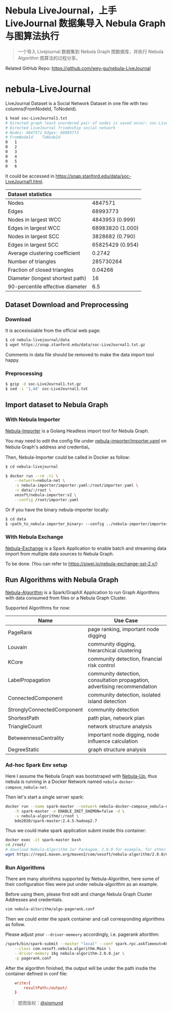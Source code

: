 # Nebula LiveJournal，上手 LiveJournal 数据集导入 Nebula Graph 与图算法执行



> 一个导入 Livejournal 数据集到 Nebula Graph 图数据库，并执行 Nebula Algorithm 图算法的过程分享。

<!--more-->

Related GitHub Repo: https://github.com/wey-gu/nebula-LiveJournal



# nebula-LiveJournal

LiveJournal Dataset is a Social Network Dataset in one file with two columns(FromNodeId, ToNodeId).

```bash
$ head soc-LiveJournal1.txt
# Directed graph (each unordered pair of nodes is saved once): soc-LiveJournal1.txt
# Directed LiveJournal friednship social network
# Nodes: 4847571 Edges: 68993773
# FromNodeId	ToNodeId
0	1
0	2
0	3
0	4
0	5
0	6
```

It could be accessed in https://snap.stanford.edu/data/soc-LiveJournal1.html.

| Dataset statistics               |                  |
| :------------------------------- | ---------------- |
| Nodes                            | 4847571          |
| Edges                            | 68993773         |
| Nodes in largest WCC             | 4843953 (0.999)  |
| Edges in largest WCC             | 68983820 (1.000) |
| Nodes in largest SCC             | 3828682 (0.790)  |
| Edges in largest SCC             | 65825429 (0.954) |
| Average clustering coefficient   | 0.2742           |
| Number of triangles              | 285730264        |
| Fraction of closed triangles     | 0.04266          |
| Diameter (longest shortest path) | 16               |
| 90-percentile effective diameter | 6.5              |

## Dataset Download and Preprocessing

### Download

It is accesissiable from the official web page:

```bash
$ cd nebula-livejournal/data
$ wget https://snap.stanford.edu/data/soc-LiveJournal1.txt.gz
```

Comments in data file should be removed to make the data import tool happy.

### Preprocessing

```bash
$ gzip -d soc-LiveJournal1.txt.gz
$ sed -i '1,4d' soc-LiveJournal1.txt
```

## Import dataset to Nebula Graph

### With Nebula Importer

[Nebula-Importer](https://github.com/vesoft-inc/nebula-importer) is a Golang Headless import tool for Nebula Graph.

You may need to edit the config file under [nebula-importer/importer.yaml](nebula-importer/importer.yaml) on Nebula Graph's address and credential。

Then, Nebula-Importer could be called in Docker as follow:

```bash
$ cd nebula-livejournal

$ docker run --rm -ti \
    --network=nebula-net \
    -v nebula-importer/importer.yaml:/root/importer.yaml \
    -v data/:/root \
    vesoft/nebula-importer:v2 \
    --config /root/importer.yaml
```

Or if you have the binary nebula-importer locally:

```bash
$ cd data
$ <path_to_nebula-importer_binary> --config ../nebula-importer/importer.yaml
```



### With Nebula Exchange

[Nebula-Exchange](https://github.com/vesoft-inc/nebula-spark-utils/tree/master/nebula-exchange) is a Spark Application to enable batch and streaming data import from multiple data sources to Nebula Graph.

To be done. (You can refer to https://siwei.io/nebula-exchange-sst-2.x/)

## Run Algorithms with Nebula Graph

[Nebula-Algorithm](https://github.com/vesoft-inc/nebula-spark-utils/tree/master/nebula-algorithm) is a Spark/GraphX Application to run Graph Algorithms with data consumed from files or a Nebula Graph Cluster.

Supported Algorithms for now:

| Name                       | Use Case                                                     |
| -------------------------- | ------------------------------------------------------------ |
| PageRank                   | page ranking, important node digging                         |
| Louvain                    | community digging, hierarchical clustering                   |
| KCore                      | community detection, financial risk control                  |
| LabelPropagation           | community detection, consultation propagation, advertising recommendation |
| ConnectedComponent         | community detection, isolated island detection               |
| StronglyConnectedComponent | community detection                                          |
| ShortestPath               | path plan, network plan                                      |
| TriangleCount              | network structure analysis                                   |
| BetweennessCentrality      | important node digging, node influence calculation           |
| DegreeStatic               | graph structure analysis                                     |

### Ad-hoc Spark Env setup

Here I assume the Nebula Graph was bootstraped with [Nebula-Up](https://github.com/wey-gu/nebula-up), thus nebula is running in a Docker Network named `nebula-docker-compose_nebula-net`.

Then let's start a single server spark:

```bash
docker run --name spark-master --network nebula-docker-compose_nebula-net \
    -h spark-master -e ENABLE_INIT_DAEMON=false -d \
    -v nebula-algorithm/:/root \
    bde2020/spark-master:2.4.5-hadoop2.7
```

Thus we could make spark application submt inside this container:

```bash
docker exec -it spark-master bash
cd /root/
# download Nebula-Algorithm Jar Packagem, 2.0.0 for example, for other versions, refer to nebula-algorithm github repo and documentations.
wget https://repo1.maven.org/maven2/com/vesoft/nebula-algorithm/2.0.0/nebula-algorithm-2.0.0.jar
```

### Run Algorithms

There are many altorithms supported by Nebula-Algorithm, here some of their configuration files were put under nebula-algorithm as an example.

Before using them, please first edit and change Nebula Graph Cluster Addresses and credentials.

```bash
vim nebula-altorithm/algo-pagerank.conf
```

Then we could enter the spark container and call corresponding algorithms as follow.

Please adjust your `--driver-memeory` accordingly, i.e. pagerank altorithm:

```bash
/spark/bin/spark-submit --master "local" --conf spark.rpc.askTimeout=6000s \
    --class com.vesoft.nebula.algorithm.Main \
    --driver-memory 16g nebula-algorithm-2.0.0.jar \
    -p pagerank.conf
```

After the algorithm finished, the output will be under the path insdie the container defined in conf file:

```toml
    write:{
        resultPath:/output/
    }
```



> 题图版权：[@sigmund](https://unsplash.com/photos/eTgMFFzroGc) 


